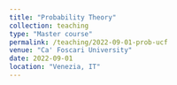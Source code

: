 ```yaml
---
title: "Probability Theory"
collection: teaching
type: "Master course"
permalink: /teaching/2022-09-01-prob-ucf
venue: "Ca' Foscari University"
date: 2022-09-01
location: "Venezia, IT"
---
```

